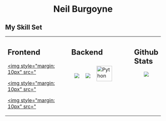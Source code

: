
# <div align="center">Neil Burgoyne</div>

## My Skill Set  
<table><tr><td valign="top" width="50%">
  
  
## Frontend

<div align="centre">
  
<a href="https://en.wikipedia.org/wiki/HTML5" target="_blank"><img style="margin: 10px" src="
  
<a href="https://www.javascript.com/" target="_blank"><img style="margin: 10px" src="
  
<a href="https://github.com/" target="_blank"><img style="margin: 10px" src="
  
</div>
<td valign="top" width="50%">
  
  
  
  
## Backend
 <div align="centre">
  <a href="https://www.javascript.com/" target="_blank"><img style="margin: 10px" src="
  <a href="https://nodejs.org/" target="_blank"><img style="margin: 10px" src="
  <a href="https://www.python.org/" target="_blank"><img style="margin: 10px" src="https://icons8.com/icon/13441/python" alt="Python" height="50" /></a>
  </div>
  <td valign="top" width="50%">

## Github Stats  
<div align="center"><img src="https://github-readme-stats.vercel.app/api?username=Neil-Burgoyne&show_icons=true&count_private=true&hide_border=true" align="center" /></div>
